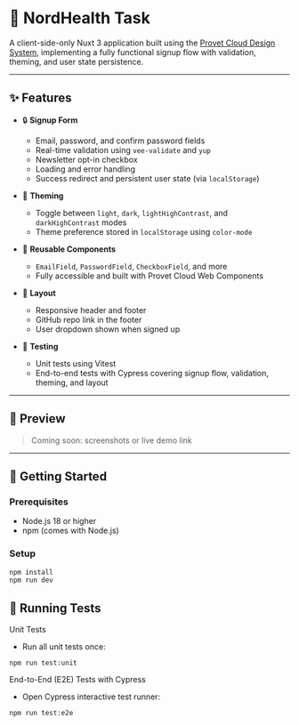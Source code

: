 # 🐾 NordHealth Task

A client-side-only Nuxt 3 application built using the [Provet Cloud Design System](https://www.nordhealth.design/), implementing a fully functional signup flow with validation, theming, and user state persistence.

---

## ✨ Features

- 🔒 **Signup Form**
    - Email, password, and confirm password fields
    - Real-time validation using `vee-validate` and `yup`
    - Newsletter opt-in checkbox
    - Loading and error handling
    - Success redirect and persistent user state (via `localStorage`)

- 🎨 **Theming**
    - Toggle between `light`, `dark`, `lightHighContrast`, and `darkHighContrast` modes
    - Theme preference stored in `localStorage` using `color-mode`

- 🧩 **Reusable Components**
    - `EmailField`, `PasswordField`, `CheckboxField`, and more
    - Fully accessible and built with Provet Cloud Web Components

- 🧭 **Layout**
    - Responsive header and footer
    - GitHub repo link in the footer
    - User dropdown shown when signed up

- 🧪 **Testing**
    - Unit tests using Vitest
    - End-to-end tests with Cypress covering signup flow, validation, theming, and layout

---

## 📸 Preview

> Coming soon: screenshots or live demo link

---

## 🚀 Getting Started

### Prerequisites

- Node.js 18 or higher
- npm (comes with Node.js)

### Setup

```bash
npm install
npm run dev
```

## 🧪 Running Tests

Unit Tests
- Run all unit tests once:
```aiignore
npm run test:unit
```

End-to-End (E2E) Tests with Cypress
- Open Cypress interactive test runner:
```aiignore
npm run test:e2e
```